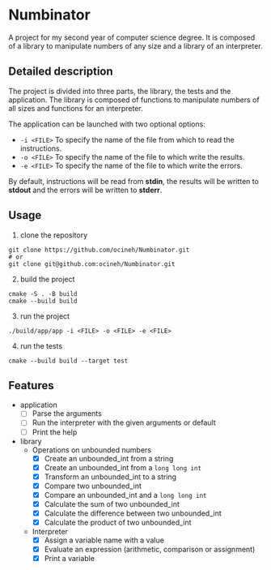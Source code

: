 # Numbinator

A project for my second year of computer science degree. It
is composed of a library to manipulate numbers of any size
and a library of an interpreter.

## Detailed description

The project is divided into three parts, the library, the
tests and the application. The library is composed of
functions to manipulate numbers of all sizes and functions
for an interpreter.

The application can be launched with two optional options:

- `-i <FILE>` To specify the name of the file from which to
  read the instructions.
- `-o <FILE>` To specify the name of the file to which write
  the results.
- `-e <FILE>` To specify the name of the file to which write
  the errors.

By default, instructions will be read from **stdin**, the
results will be written to **stdout** and the errors will be
written to **stderr**.

## Usage

1. clone the repository

```shell
git clone https://github.com/ocineh/Numbinator.git
# or
git clone git@github.com:ocineh/Numbinator.git
```

2. build the project

```shell
cmake -S . -B build
cmake --build build
```

3. run the project

```shell
./build/app/app -i <FILE> -o <FILE> -e <FILE> 
```

4. run the tests

```shell
cmake --build build --target test
```

## Features

- application
  - [ ] Parse the arguments
  - [ ] Run the interpreter with the given arguments or
    default
  - [ ] Print the help
- library
  - Operations on unbounded numbers
    - [x] Create an unbounded_int from a string
    - [x] Create an unbounded_int from a `long long int`
    - [x] Transform an unbounded_int to a string
    - [x] Compare two unbounded_int
    - [x] Compare an unbounded_int and a `long long int`
    - [x] Calculate the sum of two unbounded_int
    - [x] Calculate the difference between two unbounded_int
    - [x] Calculate the product of two unbounded_int
  - Interpreter
    - [x] Assign a variable name with a value
    - [x] Evaluate an expression (arithmetic, comparison or assignment)
    - [x] Print a variable